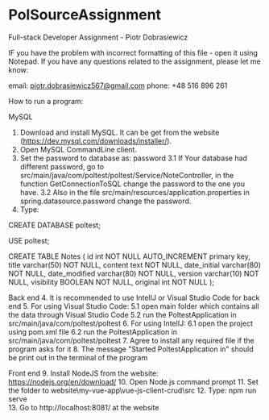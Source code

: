 # PolSourceAssignment
Full-stack Developer Assignment - Piotr Dobrasiewicz

IF you have the problem with incorrect formatting of this file - open it using Notepad.
If you have any questions related to the assignment, please let me know:

email: piotr.dobrasiewicz567@gmail.com
phone: +48 516 896 261

How to run a program:

MySQL
1. Download and install MySQL. It can be get from the website (https://dev.mysql.com/downloads/installer/).
2. Open MySQL CommandLine client.
3. Set the password to database as: password
	3.1 If Your database had different password, go to src/main/java/com/poltest/poltest/Service/NoteController, 
	    in the function GetConnectionToSQL change the password to the one you have.
	3.2 Also in the file src/main/resources/application.properties in spring.datasource.password change the password.
4. Type: 

CREATE DATABASE poltest;

USE poltest;

CREATE TABLE Notes
( id int NOT NULL AUTO_INCREMENT primary key,
  title varchar(50) NOT NULL,
  content text NOT NULL,
  date_initial varchar(80) NOT NULL,
  date_modified varchar(80) NOT NULL,
  version varchar(10) NOT NULL,
  visibility BOOLEAN NOT NULL,
  original int NOT NULL );

Back end
4. It is recommended to use IntelIJ or Visual Studio Code for back end
5. For using Visual Studio Code: 
	5.1 open main folder which contains all the data through Visual Studio Code
	5.2 run the PoltestApplication in src/main/java/com/poltest/poltest
6. For using IntelIJ:
	6.1 open the project using pom.xml file 
	6.2 run the PoltestApplication in src/main/java/com/poltest/poltest
7. Agree to install any required file if the program asks for it 
8. The message "Started PoltestApplication in" should be print out in the terminal of the program

Front end
9. Install NodeJS from the website: https://nodejs.org/en/download/
10. Open Node.js command prompt
11. Set the folder to website\my-vue-app\vue-js-client-crud\src
12. Type: npm run serve  
13. Go to http://localhost:8081/ at the website                                                                                                    

